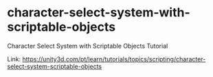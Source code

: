 # character-select-system-with-scriptable-objects
Character Select System with Scriptable Objects Tutorial

Link: https://unity3d.com/pt/learn/tutorials/topics/scripting/character-select-system-scriptable-objects
